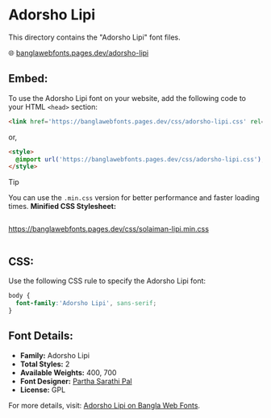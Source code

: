 # Adorsho Lipi

This directory contains the "Adorsho Lipi" font files.

🌐 [banglawebfonts.pages.dev/adorsho-lipi](https://banglawebfonts.pages.dev/adorsho-lipi/)

## Embed:
To use the Adorsho Lipi font on your website, add the following code to your HTML `<head>` section:
```html
<link href='https://banglawebfonts.pages.dev/css/adorsho-lipi.css' rel='stylesheet'>
```

or,
```html
<style>
  @import url('https://banglawebfonts.pages.dev/css/adorsho-lipi.css');
</style>
```

> [!TIP]
> You can use the `.min.css` version for better performance and faster loading times.
> **Minified CSS Stylesheet:**  
> ```
>
  https://banglawebfonts.pages.dev/css/solaiman-lipi.min.css
> ```

## CSS:
Use the following CSS rule to specify the Adorsho Lipi font:
```css
body {
  font-family:'Adorsho Lipi', sans-serif;
}
```

## Font Details:
- **Family:** Adorsho Lipi
- **Total Styles:** 2
- **Available Weights:** 400, 700
- **Font Designer:** [Partha Sarathi Pal](mailto:p.s.pal.2006@gmail.com)
- **License:** GPL

For more details, visit: [Adorsho Lipi on Bangla Web Fonts](https://banglawebfonts.pages.dev/adorsho-lipi/#about).